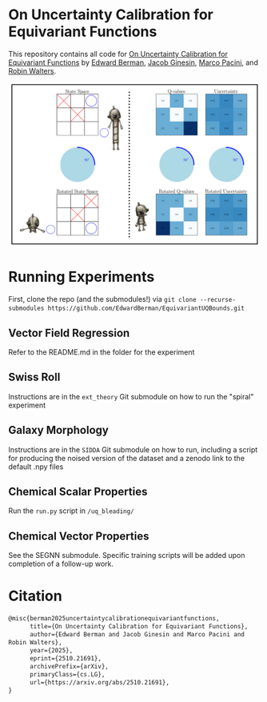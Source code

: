 # On Uncertainty Calibration for Equivariant Functions

This repository contains all code for [On Uncertainty Calibration for Equivariant Functions](https://arxiv.org/abs/2510.21691) by [Edward Berman](https://ebrmn.space/), [Jacob Ginesin](https://jakegines.in/), [Marco Pacini](https://marco-pacini.github.io/), and [Robin Walters](https://www.robinwalters.com/). 

![image](assets/background.png)

# Running Experiments

First, clone the repo (and the submodules!) via `git clone --recurse-submodules https://github.com/EdwardBerman/EquivariantUQBounds.git`

## Vector Field Regression

Refer to the README.md in the folder for the experiment

## Swiss Roll

Instructions are in the `ext_theory` Git submodule on how to run the "spiral" experiment

## Galaxy Morphology

Instructions are in the `SIDDA` Git submodule on how to run, including a script for producing the noised version of the dataset and a zenodo link to the default .npy files

## Chemical Scalar Properties

Run the `run.py` script in `/uq_bleading/`

## Chemical Vector Properties

See the SEGNN submodule. Specific training scripts will be added upon completion of a follow-up work.

# Citation

```
@misc{berman2025uncertaintycalibrationequivariantfunctions,
      title={On Uncertainty Calibration for Equivariant Functions}, 
      author={Edward Berman and Jacob Ginesin and Marco Pacini and Robin Walters},
      year={2025},
      eprint={2510.21691},
      archivePrefix={arXiv},
      primaryClass={cs.LG},
      url={https://arxiv.org/abs/2510.21691}, 
}
```
